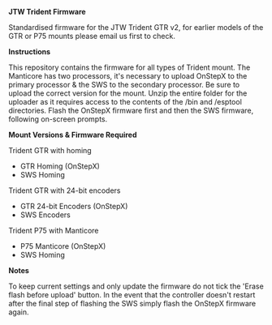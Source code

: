 **JTW Trident Firmware**

Standardised firmware for the JTW Trident GTR v2, for earlier models of the GTR or P75 mounts please email us first to check. 

**Instructions**

This repository contains the firmware for all types of Trident mount. The Manticore has two processors, it's necessary to upload OnStepX to the primary processor & the SWS to the secondary processor. Be sure to upload the correct version for the mount. Unzip the entire folder for the uploader as it requires access to the contents of the /bin and /esptool directories. Flash the OnStepX firmware first and then the SWS firmware, following on-screen prompts. 

**Mount Versions & Firmware Required**

Trident GTR with homing 
- GTR Homing (OnStepX)
- SWS Homing

Trident GTR with 24-bit encoders
- GTR 24-bit Encoders (OnStepX)
- SWS Encoders
  
Trident P75 with Manticore
- P75 Manticore (OnStepX)
- SWS Homing

**Notes**

To keep current settings and only update the firmware do not tick the 'Erase flash before upload' button. In the event that the controller doesn't restart after the final step of flashing the SWS simply flash the OnStepX firmware again. 
